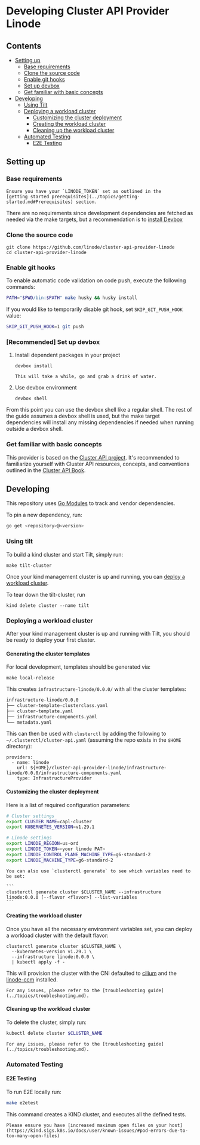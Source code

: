 # Developing Cluster API Provider Linode

## Contents

<!-- TOC depthFrom:2 -->

- [Setting up](#setting-up)
  - [Base requirements](#base-requirements)
  - [Clone the source code](#clone-the-source-code)
  - [Enable git hooks](#enable-git-hooks)
  - [Set up devbox](#recommended-set-up-devbox)
  - [Get familiar with basic concepts](#get-familiar-with-basic-concepts)
- [Developing](#developing)
  - [Using Tilt](#using-tilt)
  - [Deploying a workload cluster](#deploying-a-workload-cluster)
    - [Customizing the cluster deployment](#customizing-the-cluster-deployment)
    - [Creating the workload cluster](#creating-the-workload-cluster)
    - [Cleaning up the workload cluster](#cleaning-up-the-workload-cluster)
  - [Automated Testing](#automated-testing)
    - [E2E Testing](#e2e-testing)

<!-- /TOC -->

## Setting up

### Base requirements

```admonish warning
Ensure you have your `LINODE_TOKEN` set as outlined in the 
[getting started prerequisites](../topics/getting-started.md#Prerequisites) section.
```

There are no requirements since development dependencies are fetched as
needed via the make targets, but a recommendation is to
[install Devbox](https://jetpack.io/devbox/docs/installing_devbox/)

### Clone the source code

```shell
git clone https://github.com/linode/cluster-api-provider-linode
cd cluster-api-provider-linode
```

### Enable git hooks

To enable automatic code validation on code push, execute the following commands:

```bash
PATH="$PWD/bin:$PATH" make husky && husky install
```

If you would like to temporarily disable git hook, set `SKIP_GIT_PUSH_HOOK` value:

```bash
SKIP_GIT_PUSH_HOOK=1 git push
```

### [Recommended] Set up devbox

1. Install dependent packages in your project
   ```shell
   devbox install
   ```

   ```admonish success title=""
   This will take a while, go and grab a drink of water.
   ```

2. Use devbox environment
   ```shell
   devbox shell
   ```

From this point you can use the devbox shell like a regular shell.
The rest of the guide assumes a devbox shell is used, but the make target
dependencies will install any missing dependencies if needed when running
outside a devbox shell.

### Get familiar with basic concepts

This provider is based on the [Cluster API project](https://github.com/kubernetes-sigs/cluster-api).
It's recommended to familiarize yourself with Cluster API resources, concepts, and conventions
outlined in the [Cluster API Book](https://cluster-api.sigs.k8s.io/).

## Developing

This repository uses [Go Modules](https://github.com/golang/go/wiki/Modules)
to track and vendor dependencies.

To pin a new dependency, run:
```bash
go get <repository>@<version>
```


### Using tilt
To build a kind cluster and start Tilt, simply run:
```shell
make tilt-cluster
```

Once your kind management cluster is up and running, you can
[deploy a workload cluster](#deploying-a-workload-cluster).

To tear down the tilt-cluster, run

```shell
kind delete cluster --name tilt
```

### Deploying a workload cluster

After your kind management cluster is up and running with Tilt, you should be ready to deploy your first cluster.

#### Generating the cluster templates

For local development, templates should be generated via:

```
make local-release
```

This creates `infrastructure-linode/0.0.0/` with all the cluster templates:

```bash
infrastructure-linode/0.0.0
├── cluster-template-clusterclass.yaml
├── cluster-template.yaml
├── infrastructure-components.yaml
└── metadata.yaml
```

This can then be used with `clusterctl` by adding the following to `~/.clusterctl/cluster-api.yaml`
(assuming the repo exists in the `$HOME` directory):

```
providers:
  - name: linode
    url: ${HOME}/cluster-api-provider-linode/infrastructure-linode/0.0.0/infrastructure-components.yaml
    type: InfrastructureProvider
```

#### Customizing the cluster deployment

Here is a list of required configuration parameters:

```bash
# Cluster settings
export CLUSTER_NAME=capl-cluster
export KUBERNETES_VERSION=v1.29.1

# Linode settings
export LINODE_REGION=us-ord
export LINODE_TOKEN=<your linode PAT>
export LINODE_CONTROL_PLANE_MACHINE_TYPE=g6-standard-2
export LINODE_MACHINE_TYPE=g6-standard-2
```

~~~admonish tip
You can also use `clusterctl generate` to see which variables need to be set:

```
clusterctl generate cluster $CLUSTER_NAME --infrastructure linode:0.0.0 [--flavor <flavor>] --list-variables
```

~~~

#### Creating the workload cluster

Once you have all the necessary environment variables set,
you can deploy a workload cluster with the default flavor:

```shell
clusterctl generate cluster $CLUSTER_NAME \
  --kubernetes-version v1.29.1 \
  --infrastructure linode:0.0.0 \
  | kubectl apply -f -
```

This will provision the cluster with the CNI defaulted to [cilium](../topics/addons.md#cilium)
and the [linode-ccm](../topics/addons.md#ccm) installed.

```admonish question title=""
For any issues, please refer to the [troubleshooting guide](../topics/troubleshooting.md).
```

#### Cleaning up the workload cluster

To delete the cluster, simply run:

```bash
kubectl delete cluster $CLUSTER_NAME
```

```admonish question title=""
For any issues, please refer to the [troubleshooting guide](../topics/troubleshooting.md).
```

### Automated Testing

#### E2E Testing

To run E2E locally run:
```bash
make e2etest
```

This command creates a KIND cluster, and executes all the defined tests.

```admonish warning
Please ensure you have [increased maximum open files on your host](https://kind.sigs.k8s.io/docs/user/known-issues/#pod-errors-due-to-too-many-open-files)
```

